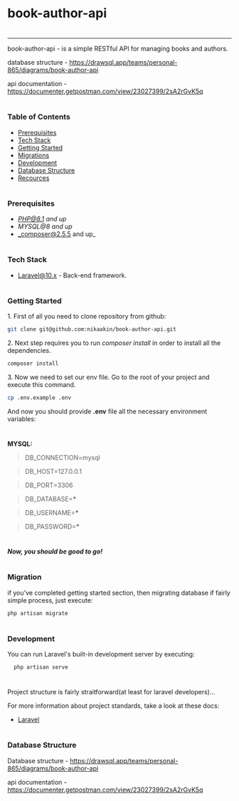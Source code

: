 <div style="display:flex; align-items: center">
  <h1 style="position:relative; top: -6px" >book-author-api</h1>
</div>

---

book-author-api - is a simple RESTful API for managing books and authors.

database structure - https://drawsql.app/teams/personal-865/diagrams/book-author-api

api documentation - https://documenter.getpostman.com/view/23027399/2sA2rGvK5q

#

### Table of Contents

-   [Prerequisites](#prerequisites)
-   [Tech Stack](#tech-stack)
-   [Getting Started](#getting-started)
-   [Migrations](#migration)
-   [Development](#development)
-   [Database Structure](#database-structure)
-   [Recources](#recources)

#

### Prerequisites

-   *PHP@8.1 and up*
-   _MYSQL@8 and up_
-   _composer@2.5.5 and up\_

#

### Tech Stack

-   [Laravel@10.x](https://laravel.com/docs/10.x) - Back-end framework.

#

### Getting Started

1\. First of all you need to clone repository from github:

```sh
git clone git@github.com:nikaakin/book-author-api.git
```

2\. Next step requires you to run _composer install_ in order to install all the dependencies.

```sh
composer install
```

3\. Now we need to set our env file. Go to the root of your project and execute this command.

```sh
cp .env.example .env
```

And now you should provide **.env** file all the necessary environment variables:

#

**MYSQL:**

> DB_CONNECTION=mysql

> DB_HOST=127.0.0.1

> DB_PORT=3306

> DB_DATABASE=**\***

> DB_USERNAME=**\***

> DB_PASSWORD=**\***

#

##### Now, you should be good to go!

#

### Migration

if you've completed getting started section, then migrating database if fairly simple process, just execute:

```sh
php artisan migrate
```

#

### Development

You can run Laravel's built-in development server by executing:

```sh
  php artisan serve
```

#

Project structure is fairly straitforward(at least for laravel developers)...

For more information about project standards, take a look at these docs:

-   [Laravel](https://laravel.com/docs/10.x)

#

### Database Structure

Database structure - https://drawsql.app/teams/personal-865/diagrams/book-author-api

api documentation - https://documenter.getpostman.com/view/23027399/2sA2rGvK5q
